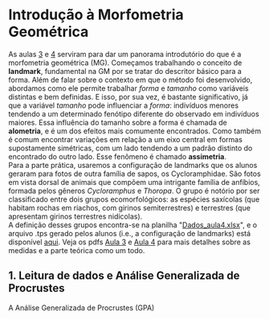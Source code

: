 # Introdução à Morfometria Geométrica 
As aulas [3](Aula%203.pdf) e [4](Aula%204.pdf) serviram para dar um panorama introdutório do que é a morfometria geométrica (MG). Começamos trabalhando o conceito de **landmark**, fundamental na GM por se tratar do descritor básico para a forma. Além de falar sobre o contexto em que o método foi desenvolvido, abordamos como ele permite trabalhar *forma* e *tamanho* como variáveis distintas e bem definidas. E isso, por sua vez, é bastante significativo, já que a variável *tamanho* pode influenciar a *forma*: indivíduos menores tendendo a um determinado fenótipo diferente do observado em indivíduos maiores. Essa influência do tamanho sobre a forma é chamada de **alometria**, e é um dos efeitos mais comumente encontrados. Como também é comum encontrar variações em relação a um eixo central em formas supostamente simétricas, com um lado tendendo a um padrão distinto do encontrado do outro lado. Esse fenômeno é chamado **assimetria**.  
Para a parte prática, usaremos a configuração de landmarks que os alunos geraram para fotos de outra família de sapos, os Cycloramphidae. São fotos em vista dorsal de animais que compõem uma intrigante família de anfíbios, formada pelos gêneros *Cycloramphus* e *Thoropa*. O grupo é notório por ser classificado entre dois grupos ecomorfológicos: as espécies saxícolas (que habitam rochas em riachos, com girinos semiterrestres) e terrestres (que apresentam girinos terrestres nidícolas).  
A definição desses grupos encontra-se na planilha "[Dados_aula4.xlsx](Dados_aula1.xlsx)", e o arquivo .tps gerado pelos alunos (i.e., a configuração de landmarks) está disponível [aqui](TPS_Aula4). Veja os pdfs [Aula 3](Aula%203.pdf) e [Aula 4](Aula%204.pdf) para mais detalhes sobre as medidas e a parte teórica como um todo.

## 1. Leitura de dados e Análise Generalizada de Procrustes
A Análise Generalizada de Procrustes (GPA)  
